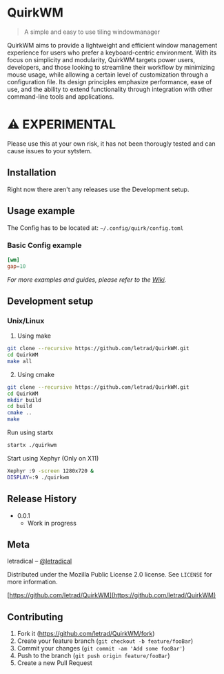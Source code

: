 <!--

<h1 align="center">QuirkWM</h1>  
QuirkWM stands tall as a remarkable tiling window manager (WM), combining simplicity and high effectiveness to revolutionize your productivity. Crafted in C and harnessing the power of X11 (the xlib library), QuirkWM presents a seamless, user-centric interface that sets a new standard for usability. Embracing a minimalist approach, it empowers you to effortlessly navigate and optimize your workspace, maximizing every inch of your screen for an unrivaled working environment. Say hello to efficiency, meet QuirkWM!


## 🚀 Features

- **Tiling Window Management**: Organizes your windows into a tiling pattern, eliminating any wasted space and allowing for easy navigation.
- **Keyboard Shortcuts 🎹**: QuirkWM supports intuitive keyboard shortcuts to create, close, and navigate between windows.
- **Lightweight Design 🪶**: As a minimalistic window manager, QuirkWM is fast and efficient, perfect for those who want a responsive system without unnecessary extras.
- **Gap Control 🖼️**: Adjust the gaps between windows for a more visually appealing setup.
- **Focus Control 🔍**: Easily navigate between the windows using keyboard shortcuts to focus on different parts of your work.

## 📦 Installation
### Dependencies
Make sure you have the X11 development libraries installed on your system.
```bash
sudo apt-get install libx11-dev # Debian
sudo pacman -S libx11 # Arch Linux
... 
```
On other systems, use the corresponding package manager and package name.

### Building from Source
1. **Clone the QuirkWM repository**:
```
git clone --recursive https://github.com/letrad/QuirkWM.git
```
 *QuirkWM has dependancies so you'll need to use `--recursive` to grab all those goodies along with it.*

2. **Change into the QuirkWM directory**:
```
cd QuirkWM
```
3. **Create a build directory and navigate into it**:
```bash
mkdir build
cd build
```
4. **Configure & Compile**:
 ```bash
 cmake ..
 make
```
5. **Add QuirkWM to .xinitrc or use startx**:
```bash
startx ./QuirkWM
```
## 🎮 Usage
### Key Bindings

- **Super + T**: Open a new terminal window (kitty).
- **Super + Q**: Quit the window manager.
- **Super + Left Arrow**: Focus the previous window.
- **Super + Right Arrow**: Focus the next window.

## 🤝 Contributing
Contributions to QuirkWM are welcome! Please read the contributing guidelines and submit pull requests or open an issue.

## 📜 License
QuirkWM is open source and available under the Mozilla Public License 2.0. See the LICENSE file for details.

-->
# QuirkWM
> A simple and easy to use tiling windowmanager

QuirkWM aims to provide a lightweight and efficient window management experience for users who prefer a keyboard-centric environment. With its focus on simplicity and modularity, QuirkWM targets power users, developers, and those looking to streamline their workflow by minimizing mouse usage, while allowing a certain level of customization through a configuration file. Its design principles emphasize performance, ease of use, and the ability to extend functionality through integration with other command-line tools and applications.

# ⚠️ EXPERIMENTAL
Please use this at your own risk, it has not been thorougly tested and can cause issues to your sytstem.

<!-- ![](header.png) -->

## Installation

Right now there aren't any releases use the Development setup.

## Usage example

<!-- Add screen shots-->

The Config has to be located at: `~/.config/quirk/config.toml`

### Basic Config example
```toml
[wm]
gap=10
```

_For more examples and guides, please refer to the [Wiki][wiki]._

## Development setup

### Unix/Linux

1. Using make
```sh
git clone --recursive https://github.com/letrad/QuirkWM.git
cd QuirkWM
make all
```

2. Using cmake
```sh
git clone --recursive https://github.com/letrad/QuirkWM.git
cd QuirkWM
mkdir build
cd build
cmake ..
make
```

Run using startx
```sh
startx ./quirkwm
```

Start using Xephyr (Only on X11)
```sh
Xephyr :9 -screen 1280x720 &
DISPLAY=:9 ./quirkwm
```

## Release History

* 0.0.1
    * Work in progress

## Meta

letradical – [@letradical](https://discord.com) <!-- – YourEmail@example.com -->

Distributed under the Mozilla Public License 2.0 license. See ``LICENSE`` for more information.

[https://github.com/letrad/QuirkWM](https://github.com/letrad/QuirkWM)

## Contributing

1. Fork it (<https://github.com/letrad/QuirkWM/fork>)
2. Create your feature branch (`git checkout -b feature/fooBar`)
3. Commit your changes (`git commit -am 'Add some fooBar'`)
4. Push to the branch (`git push origin feature/fooBar`)
5. Create a new Pull Request

<!-- Markdown link & img dfn's -->
[wiki]: https://github.com/letrad/QuirkWM/wiki
